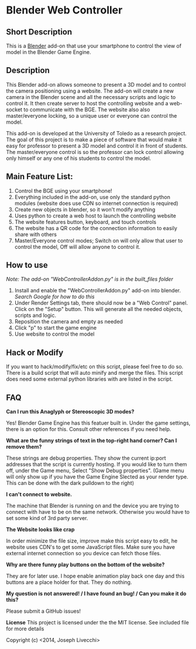 Blender Web Controller
=============================

Short Description
-----------------

This is a [Blender](http://blender.org) add-on that use your smartphone to control the view of model in the Blender Game Engine.

Description
---------------------
This Blender add-on allows someone to present a 3D model and to control the camera positioning using a website. The add-on will create a new camera in the Blender scene and all the necessary scripts and logic to control it. It then create server to host the controlling website and a web-socket to communicate with the BGE. The website also also master/everyone locking, so a unique user or everyone can control the model. 

This add-on is developed at the University of Toledo as a research project. The goal of this project is to make a piece of software that would make it easy for professor to present a 3D model and control it in front of students. The master/everyone control is so the professor can lock control allowing only himself or any one of his students to control the model.

Main Feature List:
------------------------------------------

 1. Control the BGE using your smartphone!
 2. Everything included in the add-on, use only the standard python modules (website does use CDN so internet connection is required)
 3. Create new objects in blender, so it won't modify anything
 4. Uses python to create a web host to launch the controlling website
 5. The website features button, keyboard, and touch controls
 6. The website has a QR code for the connection information to easily share with others
 7. Master/Everyone control modes; Switch on will only allow that user to control the model, Off will allow anyone to control it.


 How to use
-------------------------
_Note: The add-on "WebControllerAddon.py" is in the built_files folder_
 1. Install and enable the "WebControllerAddon.py" add-on into blender. _Search Google for how to do this_ 
 2. Under Render Settings tab, there should now be a "Web Control" panel. Click on the "Setup" button. This will generate all the needed objects, scripts and logic.
 3. Reposition the camera and empty as needed
 4. Click "p" to start the game engine
 5. Use website to control the model

Hack or Modify
------------------------------------
If you want to hack/modify/fix/etc on this script, please feel free to do so. There is a build script that will auto minify and merge the files. This script does need some external python libraries with are listed in the script. 

FAQ
------
**Can I run this Anaglyph or Stereoscopic 3D modes?**

Yes! Blender Game Engine has this featuer built in. Under the game settings, there is an option for this. Consult other references if you need help.

**What are the funny strings of text in the top-right hand corner? Can I remove them?**

These strings are debug properties. They show the current ip:port addresses that the script is currently hosting. If you would like to turn them off, under the Game menu, Select "Show Debug properties". (Game menu will only show up if you have the Game Engine Slected as your render type. This can be done with the dark pulldown to the right)

 **I can't connect to website.**

The machine that Blender is running on and the device you are trying to connect with have to be on the same network. Otherwise you would have to set some kind of 3rd party server. 

**The Website looks like crap**

In order minimize the file size, improve  make this script easy to edit, he website uses CDN's to get some JavaScript files. Make sure you have external internet connection so you device can fetch those files. 

**Why are there funny play buttons on the bottom of the website?**

They are for later use. I hope enable animation play back one day and this buttons are a place holder for that. They do nothing.

**My question is not answered! / I have found an bug! / Can you make it do this?**

Please submit a GitHub issues!

**License**
This project is licensed under the the MIT license. See included file for more details

Copyright (c) <2014, Joseph Livecchi>


    